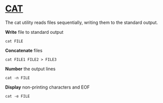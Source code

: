 # [CAT](https://man7.org/linux/man-pages/man1/cat.1.html)
The cat utility reads files sequentially, writing them to the standard output.

__Write__ file to standard output
```
cat FILE
```

__Concatenate__ files
```
cat FILE1 FILE2 > FILE3
```

__Number__ the output lines
```
cat -n FILE
```

__Display__ non-printing characters and EOF
```
cat -e FILE
```
